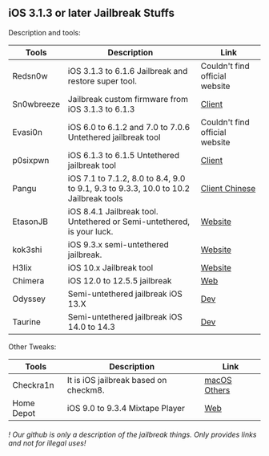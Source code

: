 ## iOS 3.1.3 or later Jailbreak Stuffs

Description and tools:

| Tools      | Description                                                  | Link                                                         |
| ---------- | ------------------------------------------------------------ | ------------------------------------------------------------ |
| Redsn0w    | iOS 3.1.3 to 6.1.6 Jailbreak and restore super tool.         | Couldn't find official website |
| Sn0wbreeze | Jailbreak custom firmware from iOS 3.1.3 to 6.1.3            | [Client](https://github.com/iH8sn0w/sn0wbreeze/releases/) |
| Evasi0n    | iOS 6.0 to 6.1.2 and 7.0 to 7.0.6 Untethered jailbreak tool  | Couldn't find official website |
| p0sixpwn   | iOS 6.1.3 to 6.1.5 Untethered jailbreak tool                 | [Client](https://www.ih8sn0w.com/p0sixspwn.html) |
| Pangu      | iOS 7.1 to 7.1.2, 8.0 to 8.4, 9.0 to 9.1, 9.3 to 9.3.3, 10.0 to 10.2 Jailbreak tools | [Client Chinese](https://pangu.io/)      |
| EtasonJB   | iOS 8.4.1 Jailbreak tool. Untethered or Semi-untethered, is your luck. | [Website](https://etasonjb.tihmstar.net/)                    |
| kok3shi    | iOS 9.3.x semi-untethered jailbreak.                         | [Website](https://dora2ios.web.app/kokeshiJB.html)                           |
| H3lix      | iOS 10.x Jailbreak tool                                      | [Website](https://h3lix.tihmstar.net/)                       |
| Chimera    | iOS 12.0 to 12.5.5 jailbreak   | [Web](https://chimera.sh/)              |
| Odyssey    | Semi-untethered jailbreak iOS 13.X | [Dev](https://theodyssey.dev/)|
| Taurine    | Semi-untethered jailbreak iOS 14.0 to 14.3 | [Dev](https://taurine.app/)|

Other Tweaks:



| Tools      | Description                           | Link                                    |
| ---------- | ------------------------------------- | --------------------------------------- |
| Checkra1n  | It is iOS jailbreak based on checkm8. | [macOS](https://checkra.in/) [Others](https://github.com/foxlet/bootra1n/releases)|
| Home Depot | iOS 9.0 to 9.3.4 Mixtape Player       | [Web](http://wall.supplies/)            |


###### ! Our github is only a description of the jailbreak things. Only provides links and not for illegal uses!
